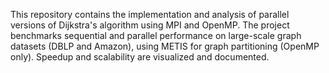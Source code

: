 This repository contains the implementation and analysis of parallel versions of Dijkstra's algorithm using MPI and OpenMP. 
The project benchmarks sequential and parallel performance on large-scale graph datasets (DBLP and Amazon), using METIS for graph partitioning (OpenMP only). 
Speedup and scalability are visualized and documented.
